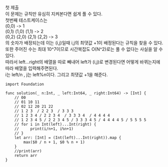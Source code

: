 첫 제출   
이 문제는 규칙만 유심히 지켜본다면 쉽게 풀 수 있다.   
첫번째 테스트케이스는   
(0,0) -> 1   
(0,1) (1,0) (1,1) -> 2   
(0,2) (2,0) (2,1) (2,2) -> 3   
의 숫자가 배정되는데 이는 (i,j)일때 i,j의 최댓값 +1이 배정된다는 규칙을 찾을 수 있다.   
또한 주어진 수는 최대 10^7이므로 시간복잡도 O(N^2)로는 풀 수 없다는 사실을 알 수 있다.   
따라서 left...right의 배열을 따로 빼내어 left가 (i,j)로 변경된다면 어떻게 바뀌는지에 따라 배열을 입력해주면된다.   
i는 left/n , j는 left%n이다.   그리고 최댓값 +1을 해준다.   

```
import Foundation

func solution(_ n:Int, _ left:Int64, _ right:Int64) -> [Int] {
    // 00
    // 01 10 11
    // 02 12 20 21 22
    // 1 2 3  / 2 2 3  / 3 3 3
    // 1 2 3 4 / 2 2 3 4  / 3 3 3 4  / 4 4 4 4
    // 1 2 3 4 5 / 2 2 3 4 5 / 3 3 3 4 5 / 4 4 4 4 5 / 5 5 5 5
    // for i in Int(left)...Int(right) {
    //     print(i/n+1, i%n+1)
    // }
    let arr: [Int] = (Int(left)...Int(right)).map {
        max($0 / n + 1, $0 % n + 1)
    }
    //print(arr)
    return arr
}
```
